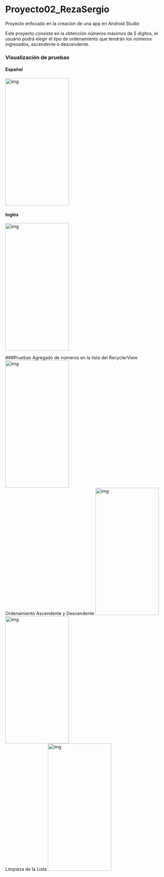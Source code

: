 # Proyecto02_RezaSergio
Proyecto enfocado en la creación de una app en Android Studio

Este proyecto consiste en la obtención números másimos de 5 digitos, el usuario podrá elegir el tipo de ordenamiento que tendrán los números ingresados, ascendente o descendente.


### Visualización de pruebas
#### Español
<img src="https://github.com/ResergeDX/NumberSort/blob/master/about/FirstView.jpeg" alt="img" width="200" height="400" /><br>
#### Inglés
<img src="https://github.com/ResergeDX/NumberSort/blob/master/about/English.jpeg" alt="img" width="200" height="400" /><br>

###Pruebas
Agregado de números en la lista del RecyclerView
<img src="https://github.com/ResergeDX/NumberSort/blob/master/about/AddNumbers.jpeg" alt="img" width="200" height="400" /><br>
Ordenamiento Ascendente y Descendente
<img src="https://github.com/ResergeDX/NumberSort/blob/master/about/Ascendente.jpeg" alt="img" width="200" height="400" /><br>
<img src="https://github.com/ResergeDX/NumberSort/blob/master/about/Descendente.jpeg" alt="img" width="200" height="400" /><br>
Limpieza de la Lista
<img src="https://github.com/ResergeDX/NumberSort/blob/master/about/ClearList.jpeg" alt="img" width="200" height="400" /><br>
